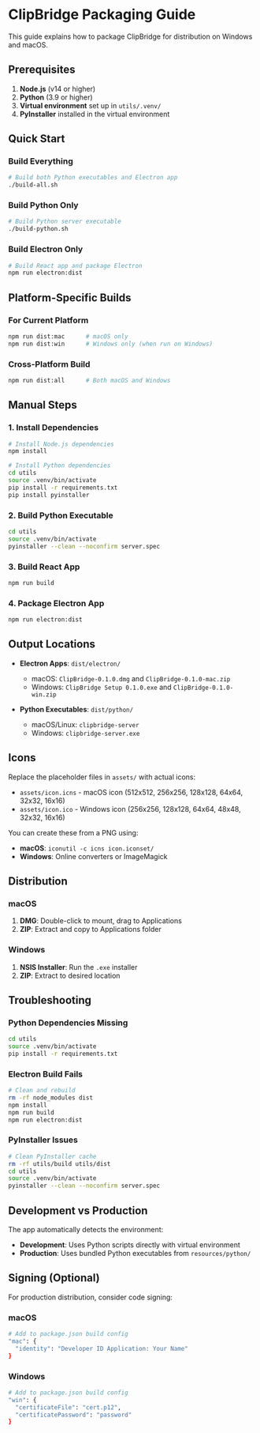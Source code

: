 # ClipBridge Packaging Guide

This guide explains how to package ClipBridge for distribution on Windows and macOS.

## Prerequisites

1. **Node.js** (v14 or higher)
2. **Python** (3.9 or higher) 
3. **Virtual environment** set up in `utils/.venv/`
4. **PyInstaller** installed in the virtual environment

## Quick Start

### Build Everything
```bash
# Build both Python executables and Electron app
./build-all.sh
```

### Build Python Only
```bash
# Build Python server executable
./build-python.sh
```

### Build Electron Only
```bash
# Build React app and package Electron
npm run electron:dist
```

## Platform-Specific Builds

### For Current Platform
```bash
npm run dist:mac      # macOS only
npm run dist:win      # Windows only (when run on Windows)
```

### Cross-Platform Build
```bash
npm run dist:all      # Both macOS and Windows
```

## Manual Steps

### 1. Install Dependencies
```bash
# Install Node.js dependencies
npm install

# Install Python dependencies
cd utils
source .venv/bin/activate
pip install -r requirements.txt
pip install pyinstaller
```

### 2. Build Python Executable
```bash
cd utils
source .venv/bin/activate
pyinstaller --clean --noconfirm server.spec
```

### 3. Build React App
```bash
npm run build
```

### 4. Package Electron App
```bash
npm run electron:dist
```

## Output Locations

- **Electron Apps**: `dist/electron/`
  - macOS: `ClipBridge-0.1.0.dmg` and `ClipBridge-0.1.0-mac.zip`
  - Windows: `ClipBridge Setup 0.1.0.exe` and `ClipBridge-0.1.0-win.zip`

- **Python Executables**: `dist/python/`
  - macOS/Linux: `clipbridge-server`
  - Windows: `clipbridge-server.exe`

## Icons

Replace the placeholder files in `assets/` with actual icons:
- `assets/icon.icns` - macOS icon (512x512, 256x256, 128x128, 64x64, 32x32, 16x16)
- `assets/icon.ico` - Windows icon (256x256, 128x128, 64x64, 48x48, 32x32, 16x16)

You can create these from a PNG using:
- **macOS**: `iconutil -c icns icon.iconset/`
- **Windows**: Online converters or ImageMagick

## Distribution

### macOS
1. **DMG**: Double-click to mount, drag to Applications
2. **ZIP**: Extract and copy to Applications folder

### Windows
1. **NSIS Installer**: Run the `.exe` installer
2. **ZIP**: Extract to desired location

## Troubleshooting

### Python Dependencies Missing
```bash
cd utils
source .venv/bin/activate
pip install -r requirements.txt
```

### Electron Build Fails
```bash
# Clean and rebuild
rm -rf node_modules dist
npm install
npm run build
npm run electron:dist
```

### PyInstaller Issues
```bash
# Clean PyInstaller cache
rm -rf utils/build utils/dist
cd utils
source .venv/bin/activate
pyinstaller --clean --noconfirm server.spec
```

## Development vs Production

The app automatically detects the environment:

- **Development**: Uses Python scripts directly with virtual environment
- **Production**: Uses bundled Python executables from `resources/python/`

## Signing (Optional)

For production distribution, consider code signing:

### macOS
```bash
# Add to package.json build config
"mac": {
  "identity": "Developer ID Application: Your Name"
}
```

### Windows
```bash
# Add to package.json build config
"win": {
  "certificateFile": "cert.p12",
  "certificatePassword": "password"
}
```
